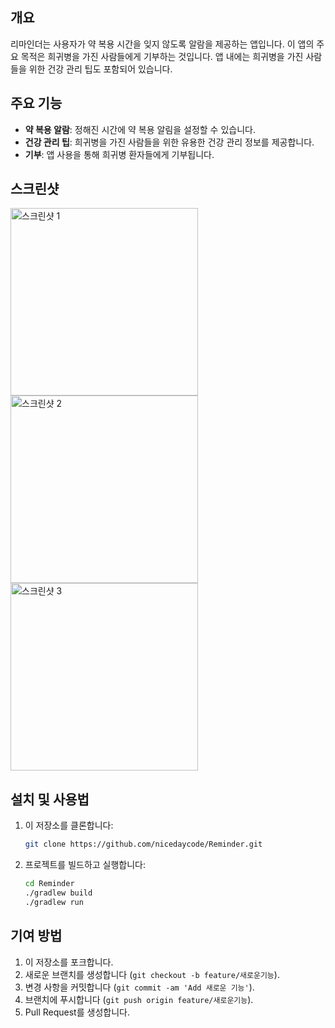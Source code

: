 
## 개요
리마인더는 사용자가 약 복용 시간을 잊지 않도록 알람을 제공하는 앱입니다. 이 앱의 주요 목적은 희귀병을 가진 사람들에게 기부하는 것입니다. 앱 내에는 희귀병을 가진 사람들을 위한 건강 관리 팁도 포함되어 있습니다.

## 주요 기능
- **약 복용 알람**: 정해진 시간에 약 복용 알림을 설정할 수 있습니다.
- **건강 관리 팁**: 희귀병을 가진 사람들을 위한 유용한 건강 관리 정보를 제공합니다.
- **기부**: 앱 사용을 통해 희귀병 환자들에게 기부됩니다.

## 스크린샷
<img src="https://github.com/nicedaycode/Reminder/assets/108776944/3f53a949-181e-4456-9663-2a317d36fb8f" alt="스크린샷 1" width="300">
<img src="https://github.com/nicedaycode/Reminder/assets/108776944/399d3a20-0308-4db5-821e-4e0aaabdb64a" alt="스크린샷 2" width="300">
<img src="https://github.com/nicedaycode/Reminder/assets/108776944/ea4b1db4-42c0-41c8-9c0c-bfb64373f6d7" alt="스크린샷 3" width="300">

## 설치 및 사용법
1. 이 저장소를 클론합니다:
    ```bash
    git clone https://github.com/nicedaycode/Reminder.git
    ```
2. 프로젝트를 빌드하고 실행합니다:
    ```bash
    cd Reminder
    ./gradlew build
    ./gradlew run
    ```

## 기여 방법
1. 이 저장소를 포크합니다.
2. 새로운 브랜치를 생성합니다 (`git checkout -b feature/새로운기능`).
3. 변경 사항을 커밋합니다 (`git commit -am 'Add 새로운 기능'`).
4. 브랜치에 푸시합니다 (`git push origin feature/새로운기능`).
5. Pull Request를 생성합니다.
